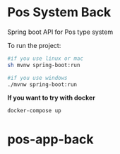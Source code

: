 # Pos System Back
Spring boot API for Pos type system


To run the project:

```bash
#if you use linux or mac
sh mvnw spring-boot:run

#if you use windows
./mvnw spring-boot:run
```

**If you want to try with docker**

```bash
docker-compose up
```
# pos-app-back
